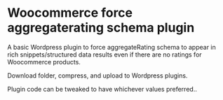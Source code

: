 # Woocommerce force aggregaterating schema plugin
A basic Wordpress plugin to force aggregateRating schema to appear in rich snippets/structured data results even if there are no ratings for Woocommerce products.

Download folder, compress, and upload to Wordpress plugins.

Plugin code can be tweaked to have whichever values preferred..
